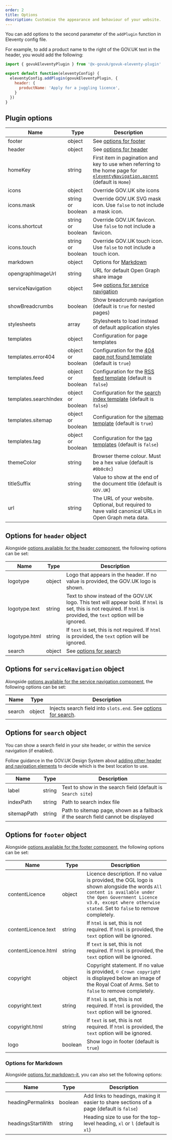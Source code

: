 ```yaml
---
order: 2
title: Options
description: Customise the appearance and behaviour of your website.
---
```


You can add options to the second parameter of the `addPlugin` function in Eleventy config file.

For example, to add a product name to the right of the GOV.UK text in the header, you would add the following:

```js
import { govukEleventyPlugin } from '@x-govuk/govuk-eleventy-plugin'

export default function(eleventyConfig) {
  eleventyConfig.addPlugin(govukEleventyPlugin, {
    header: {
      productName: 'Apply for a juggling licence',
    }
  })
}
```

## Plugin options

| Name                  | Type              | Description                                                                                                                                                                  |
| --------------------- | ----------------- | ---------------------------------------------------------------------------------------------------------------------------------------------------------------------------- |
| footer                | object            | See [options for footer](#options-for-footer-object)                                                                                                                         |
| header                | object            | See [options for header](#options-for-header-object)                                                                                                                         |
| homeKey               | string            | First item in pagination and key to use when referring to the home page for [`eleventyNavigation.parent`](https://www.11ty.dev/docs/plugins/navigation/) (default is `Home`) |
| icons                 | object            | Override GOV.UK site icons                                                                                                                                                   |
| icons.mask            | string or boolean | Override GOV.UK SVG mask icon. Use `false` to not include a mask icon.                                                                                                       |
| icons.shortcut        | string or boolean | Override GOV.UK favicon. Use `false` to not include a favicon.                                                                                                               |
| icons.touch           | string or boolean | Override GOV.UK touch icon. Use `false` to not include a touch icon.                                                                                                         |
| markdown              | object            | Options for [Markdown](#options-for-markdown)                                                                                                                                |
| opengraphImageUrl     | string            | URL for default Open Graph share image                                                                                                                                       |
| serviceNavigation     | object            | See [options for service navigation](#options-for-service-navigation-object)                                                                                                 |
| showBreadcrumbs       | boolean           | Show breadcrumb navigation (default is `true` for nested pages)                                                                                                              |
| stylesheets           | array             | Stylesheets to load instead of default application styles                                                                                                                    |
| templates             | object            | Configuration for page templates                                                                                                                                             |
| templates.error404    | object or boolean | Configuration for the [404 page not found template](/features/404) (default is `true`)                                                                                       |
| templates.feed        | object or boolean | Configuration for the [RSS feed template](/features/feed) (default is `false`)                                                                                               |
| templates.searchIndex | object or boolean | Configuration for the [search index template](/features/search) (default is `false`)                                                                                         |
| templates.sitemap     | object or boolean | Configuration for the [sitemap template](/features/sitemap) (default is `true`)                                                                                              |
| templates.tag         | object or boolean | Configuration for the [tag templates](/features/tags) (default is `false`)                                                                                                   |
| themeColor            | string            | Browser theme colour. Must be a hex value (default is `#0b0c0c`)                                                                                                             |
| titleSuffix           | string            | Value to show at the end of the document title (default is `GOV.UK`)                                                                                                         |
| url                   | string            | The URL of your website. Optional, but required to have valid canonical URLs in Open Graph meta data.                                                                        |

## Options for `header` object

Alongside [options available for the header component](https://design-system.service.gov.uk/components/header/), the following options can be set:

| Name          | Type   | Description                                                                                                                                                            |
| ------------- | ------ | ---------------------------------------------------------------------------------------------------------------------------------------------------------------------- |
| logotype      | object | Logo that appears in the header. If no value is provided, the GOV.UK logo is shown.                                                                                    |
| logotype.text | string | Text to show instead of the GOV.UK logo. This text will appear bold. If `html` is set, this is not required. If `html` is provided, the `text` option will be ignored. |
| logotype.html | string | If `text` is set, this is not required. If `html` is provided, the `text` option will be ignored.                                                                      |
| search        | object | See [options for search](#options-for-search-object)                                                                                                                   |

## Options for `serviceNavigation` object

Alongside [options available for the service navigation component](https://design-system.service.gov.uk/components/service-navigation/), the following options can be set:

| Name   | Type   | Description                                                                                  |
| ------ | ------ | -------------------------------------------------------------------------------------------- |
| search | object | Injects search field into `slots.end`. See [options for search](#options-for-search-object). |

## Options for `search` object

You can show a search field in your site header, or within the service navigation (if enabled).

Follow guidance in the GOV.UK Design System about [adding other header and navigation elements](https://design-system.service.gov.uk/patterns/navigate-a-service/#adding-other-header-and-navigation-elements) to decide which is the best location to use.

| Name        | Type   | Description                                                                       |
| ----------- | ------ | --------------------------------------------------------------------------------- |
| label       | string | Text to show in the search field (default is `Search site`)                       |
| indexPath   | string | Path to search index file                                                         |
| sitemapPath | string | Path to sitemap page, shown as a fallback if the search field cannot be displayed |

## Options for `footer` object

Alongside [options available for the footer component](https://design-system.service.gov.uk/components/footer/), the following options can be set:

| Name                | Type    | Description                                                                                                                                                                                                                    |
| ------------------- | ------- | ------------------------------------------------------------------------------------------------------------------------------------------------------------------------------------------------------------------------------ |
| contentLicence      | object  | Licence description. If no value is provided, the OGL logo is shown alongside the words `All content is available under the Open Government Licence v3.0, except where otherwise stated`. Set to `false` to remove completely. |
| contentLicence.text | string  | If `html` is set, this is not required. If `html` is provided, the `text` option will be ignored.                                                                                                                              |
| contentLicence.html | string  | If `text` is set, this is not required. If `html` is provided, the `text` option will be ignored.                                                                                                                              |
| copyright           | object  | Copyright statement. If no value is provided, `© Crown copyright` is displayed below an image of the Royal Coat of Arms. Set to `false` to remove completely.                                                                 |
| copyright.text      | string  | If `html` is set, this is not required. If `html` is provided, the `text` option will be ignored.                                                                                                                              |
| copyright.html      | string  | If `text` is set, this is not required. If `html` is provided, the `text` option will be ignored.                                                                                                                              |
| logo                | boolean | Show logo in footer (default is `true`)                                                                                                                                                                                        |

### Options for Markdown

Alongside [options for markdown-it](https://markdown-it.github.io/markdown-it/#MarkdownIt.new), you can also set the following options:

| Name              | Type    | Description                                                                              |
| ----------------- | ------- | ---------------------------------------------------------------------------------------- |
| headingPermalinks | boolean | Add links to headings, making it easier to share sections of a page (default is `false`) |
| headingsStartWith | string  | Heading size to use for the top-level heading, `xl` or `l` (default is `xl`)             |
